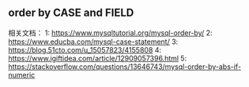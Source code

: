 ## order by CASE and FIELD
相关文档：
1: https://www.mysqltutorial.org/mysql-order-by/
2: https://www.educba.com/mysql-case-statement/
3: https://blog.51cto.com/u_15057823/4155808
4: https://www.igiftidea.com/article/12909057396.html
5: https://stackoverflow.com/questions/13646743/mysql-order-by-abs-if-numeric
